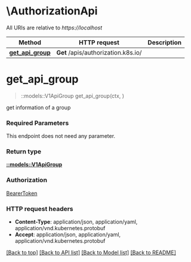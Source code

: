 # \AuthorizationApi

All URIs are relative to *https://localhost*

Method | HTTP request | Description
------------- | ------------- | -------------
[**get_api_group**](AuthorizationApi.md#get_api_group) | **Get** /apis/authorization.k8s.io/ | 


# **get_api_group**
> ::models::V1ApiGroup get_api_group(ctx, )


get information of a group

### Required Parameters
This endpoint does not need any parameter.

### Return type

[**::models::V1ApiGroup**](v1.APIGroup.md)

### Authorization

[BearerToken](../README.md#BearerToken)

### HTTP request headers

 - **Content-Type**: application/json, application/yaml, application/vnd.kubernetes.protobuf
 - **Accept**: application/json, application/yaml, application/vnd.kubernetes.protobuf

[[Back to top]](#) [[Back to API list]](../README.md#documentation-for-api-endpoints) [[Back to Model list]](../README.md#documentation-for-models) [[Back to README]](../README.md)

